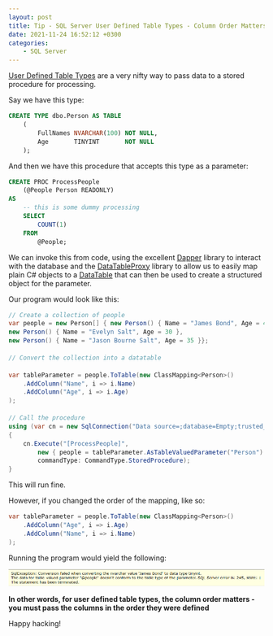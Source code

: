 ```yaml
---
layout: post
title: Tip - SQL Server User Defined Table Types - Column Order Matters
date: 2021-11-24 16:52:12 +0300
categories:
    - SQL Server
---
```

[User Defined Table Types](https://docs.microsoft.com/en-us/sql/relational-databases/tables/use-table-valued-parameters-database-engine?view=sql-server-ver15) are a very nifty way to pass data to a stored procedure for processing.

Say we have this type:

```sql
CREATE TYPE dbo.Person AS TABLE
    (
        FullNames NVARCHAR(100) NOT NULL,
        Age       TINYINT       NOT NULL
    );
```

And then we have this procedure that accepts this type as a parameter:

```sql
CREATE PROC ProcessPeople
    (@People Person READONLY)
AS
    -- this is some dummy processing
    SELECT
        COUNT(1)
    FROM
        @People;
```

We can invoke this from code, using the excellent [Dapper](https://github.com/DapperLib/Dapper) library to interact with the database and the [DataTableProxy](https://github.com/tdietrich513/DataTableProxy) library to allow us to easily map plain C# objects to a [DataTable](https://docs.microsoft.com/en-us/dotnet/api/system.data.datatable?view=net-6.0) that can then be used to create a structured object for the parameter.

Our program would look like this:

```csharp
// Create a collection of people
var people = new Person[] { new Person() { Name = "James Bond", Age = 40 },
new Person() { Name = "Evelyn Salt", Age = 30 },
new Person() { Name = "Jason Bourne Salt", Age = 35 }};

// Convert the collection into a datatable

var tableParameter = people.ToTable(new ClassMapping<Person>()
    .AddColumn("Name", i => i.Name)
    .AddColumn("Age", i => i.Age)
);

// Call the procedure
using (var cn = new SqlConnection("Data source=;database=Empty;trusted_Connection=true"))
{
    cn.Execute("[ProcessPeople]",
    	new { people = tableParameter.AsTableValuedParameter("Person") },
    	commandType: CommandType.StoredProcedure);
}
```

This will run fine.

However, if you changed the order of the mapping, like so:

```csharp
var tableParameter = people.ToTable(new ClassMapping<Person>()
    .AddColumn("Age", i => i.Age)
    .AddColumn("Name", i => i.Name)
);
```

Running the program would yield the following:

![](../images/2021/11/TableTypeError.png)

**In other words, for user defined table types, the column order matters - you must pass the columns in the order they were defined**

Happy hacking!
